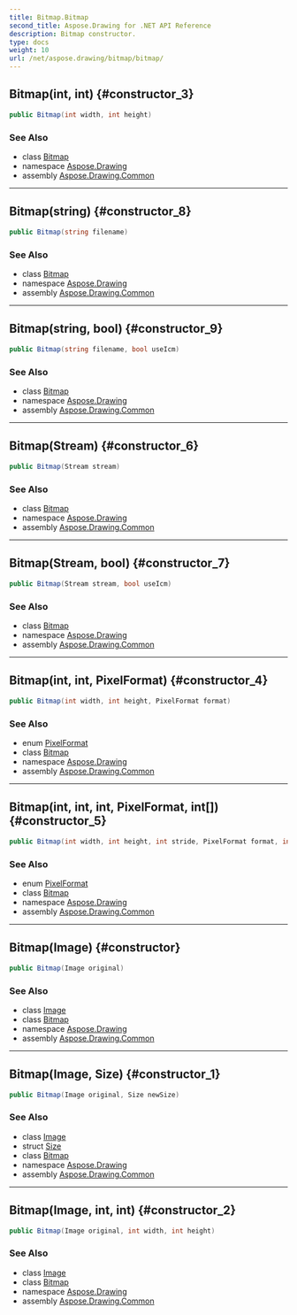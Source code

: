 ```yaml
---
title: Bitmap.Bitmap
second_title: Aspose.Drawing for .NET API Reference
description: Bitmap constructor. 
type: docs
weight: 10
url: /net/aspose.drawing/bitmap/bitmap/
---
```

## Bitmap(int, int) {#constructor_3}

```csharp
public Bitmap(int width, int height)
```

### See Also

* class [Bitmap](../)
* namespace [Aspose.Drawing](../../bitmap/)
* assembly [Aspose.Drawing.Common](../../../)

---

## Bitmap(string) {#constructor_8}

```csharp
public Bitmap(string filename)
```

### See Also

* class [Bitmap](../)
* namespace [Aspose.Drawing](../../bitmap/)
* assembly [Aspose.Drawing.Common](../../../)

---

## Bitmap(string, bool) {#constructor_9}

```csharp
public Bitmap(string filename, bool useIcm)
```

### See Also

* class [Bitmap](../)
* namespace [Aspose.Drawing](../../bitmap/)
* assembly [Aspose.Drawing.Common](../../../)

---

## Bitmap(Stream) {#constructor_6}

```csharp
public Bitmap(Stream stream)
```

### See Also

* class [Bitmap](../)
* namespace [Aspose.Drawing](../../bitmap/)
* assembly [Aspose.Drawing.Common](../../../)

---

## Bitmap(Stream, bool) {#constructor_7}

```csharp
public Bitmap(Stream stream, bool useIcm)
```

### See Also

* class [Bitmap](../)
* namespace [Aspose.Drawing](../../bitmap/)
* assembly [Aspose.Drawing.Common](../../../)

---

## Bitmap(int, int, PixelFormat) {#constructor_4}

```csharp
public Bitmap(int width, int height, PixelFormat format)
```

### See Also

* enum [PixelFormat](../../../aspose.drawing.imaging/pixelformat/)
* class [Bitmap](../)
* namespace [Aspose.Drawing](../../bitmap/)
* assembly [Aspose.Drawing.Common](../../../)

---

## Bitmap(int, int, int, PixelFormat, int[]) {#constructor_5}

```csharp
public Bitmap(int width, int height, int stride, PixelFormat format, int[] data)
```

### See Also

* enum [PixelFormat](../../../aspose.drawing.imaging/pixelformat/)
* class [Bitmap](../)
* namespace [Aspose.Drawing](../../bitmap/)
* assembly [Aspose.Drawing.Common](../../../)

---

## Bitmap(Image) {#constructor}

```csharp
public Bitmap(Image original)
```

### See Also

* class [Image](../../image/)
* class [Bitmap](../)
* namespace [Aspose.Drawing](../../bitmap/)
* assembly [Aspose.Drawing.Common](../../../)

---

## Bitmap(Image, Size) {#constructor_1}

```csharp
public Bitmap(Image original, Size newSize)
```

### See Also

* class [Image](../../image/)
* struct [Size](../../size/)
* class [Bitmap](../)
* namespace [Aspose.Drawing](../../bitmap/)
* assembly [Aspose.Drawing.Common](../../../)

---

## Bitmap(Image, int, int) {#constructor_2}

```csharp
public Bitmap(Image original, int width, int height)
```

### See Also

* class [Image](../../image/)
* class [Bitmap](../)
* namespace [Aspose.Drawing](../../bitmap/)
* assembly [Aspose.Drawing.Common](../../../)


